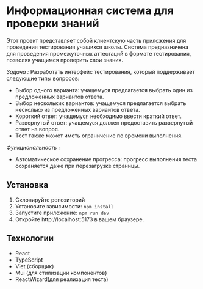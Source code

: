 # Информационная система для проверки знаний 

Этот проект представляет собой клиентскую часть приложения для проведения тестирования учащихся школы. Система предназначена для проведения промежуточных аттестаций в формате тестирования, позволяя учащимся проверить свои знания.

_Задача :_
Разработать интерфейс тестирования, который поддерживает следующие типы вопросов:
- Выбор одного варианта: учащемуся предлагается выбрать один из предложенных вариантов ответа.
- Выбор нескольких вариантов: учащемуся предлагается выбрать несколько из предложенных вариантов ответа.
- Короткий ответ: учащемуся необходимо ввести краткий ответ.
- Развернутый ответ: учащемуся должен предоставить развернутый ответ на вопрос.
- Тест также может иметь ограничение по времени выполнения.
  
_Функциональность :_
- Автоматическое сохранение прогресса: прогресс выполнения теста сохраняется даже при перезагрузке страницы.

## Установка

1. Склонируйте репозиторий
2. Установите зависимости:
   `npm install`
3. Запустите приложение:
   `npm run dev`
4. Откройте http://localhost:5173 в вашем браузере.

## Технологии

- React
- TypeScript
- Viet (сборщик)
- Mui (для стилизации компонентов)
- ReactWizard(для реализация теста)
